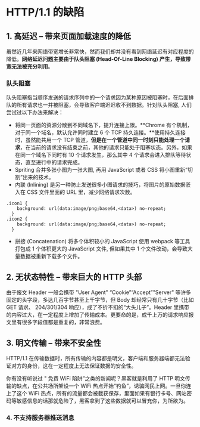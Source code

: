 # HTTP/1.1 的缺陷

## 1. 高延迟 – 带来页面加载速度的降低

虽然近几年来网络带宽增长非常快，然而我们却并没有看到网络延迟有对应程度的降低。**网络延迟问题主要由于队头阻塞 (Head-Of-Line Blocking) 产生，导致带宽无法被充分利用**。

### 队头阻塞
队头阻塞指当顺序发送的请求序列中的一个请求因为某种原因被阻塞时，在后面排队的所有请求也一并被阻塞，会导致客户端迟迟收不到数据。针对队头阻塞, 人们尝试过以下办法来解决：

- 将同一页面的资源分散到不同域名下，提升连接上限。**Chrome 有个机制，对于同一个域名，默认允许同时建立 6 个 TCP 持久连接。**使用持久连接时，虽然能共用一个 TCP 管道，**但是在一个管道中同一时刻只能处理一个请求**，在当前的请求没有结束之前，其他的请求只能处于阻塞状态。另外，如果在同一个域名下同时有 10 个请求发生，那么其中 4 个请求会进入排队等待状态，直至进行中的请求完成。
- Spriting 合并多张小图为一张大图, 再用 JavaScript 或者 CSS 将小图重新“切割”出来的技术。
- 内联 (Inlining) 是另一种防止发送很多小图请求的技巧，将图片的原始数据嵌入在 CSS 文件里面的 URL 里，减少网络请求次数。

```
.icon1 {
    background: url(data:image/png;base64,<data>) no-repeat;
  }
.icon2 {
    background: url(data:image/png;base64,<data>) no-repeat;
  }
```

- 拼接 (Concatenation) 将多个体积较小的 JavaScript 使用 webpack 等工具打包成 1 个体积更大的 JavaScript 文件, 但如果其中 1 个文件改动，会导致大量数据被重新下载多个文件。

## 2. 无状态特性 – 带来巨大的 HTTP 头部

由于报文 Header 一般会携带 "User Agent" “Cookie”“Accept”"Server" 等许多固定的头字段，多达几百字节甚至上千字节，但 Body 却经常只有几十字节（比如 GET 请求、 204/301/304 响应），成了不折不扣的“大头儿子”。Header 里携带的内容过大，在一定程度上增加了传输成本。更要命的是，成千上万的请求响应报文里有很多字段值都是重复的，非常浪费。

## 3. 明文传输 – 带来不安全性

HTTP/1.1 在传输数据时，所有传输的内容都是明文，客户端和服务器端都无法验证对方的身份，这在一定程度上无法保证数据的安全性。

你有没有听说过 " 免费 WiFi 陷阱”之类的新闻呢？黑客就是利用了 HTTP 明文传输的缺点，在公共场所架设一个 WiFi 热点开始“钓鱼”，诱骗网民上网。一旦你连上了这个 WiFi 热点，所有的流量都会被截获保存，里面如果有银行卡号、网站密码等敏感信息的话那就危险了，黑客拿到了这些数据就可以冒充你，为所欲为。

### 4. 不支持服务器推送消息
